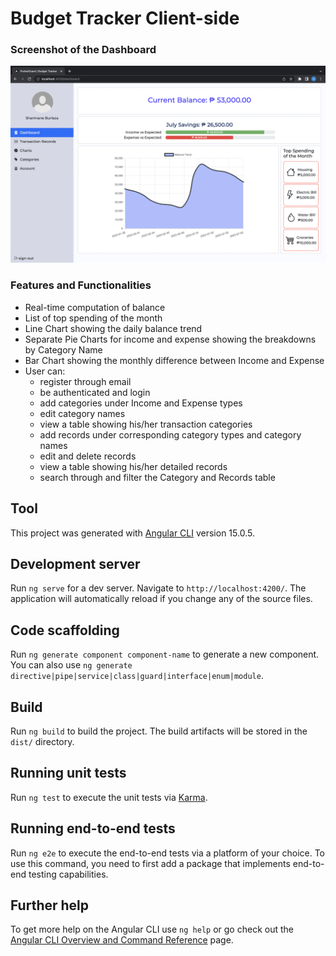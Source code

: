# Budget Tracker Client-side

### Screenshot of the Dashboard

![Dashboard](./src/assets/images/bt-app-new.png)

### Features and Functionalities

- Real-time computation of balance  
- List of top spending of the month  
- Line Chart showing the daily balance trend  
- Separate Pie Charts for income and expense showing the breakdowns by Category Name  
- Bar Chart showing the monthly difference between Income and Expense  
- User can:  
    - register through email  
    - be authenticated and login  
    - add categories under Income and Expense types  
    - edit category names  
    - view a table showing his/her transaction categories  
    - add records under corresponding category types and category names  
    - edit and delete records  
    - view a table showing his/her detailed records  
    - search through and filter the Category and Records table  

## Tool

This project was generated with [Angular CLI](https://github.com/angular/angular-cli) version 15.0.5.

## Development server

Run `ng serve` for a dev server. Navigate to `http://localhost:4200/`. The application will automatically reload if you change any of the source files.

## Code scaffolding

Run `ng generate component component-name` to generate a new component. You can also use `ng generate directive|pipe|service|class|guard|interface|enum|module`.

## Build

Run `ng build` to build the project. The build artifacts will be stored in the `dist/` directory.

## Running unit tests

Run `ng test` to execute the unit tests via [Karma](https://karma-runner.github.io).

## Running end-to-end tests

Run `ng e2e` to execute the end-to-end tests via a platform of your choice. To use this command, you need to first add a package that implements end-to-end testing capabilities.

## Further help

To get more help on the Angular CLI use `ng help` or go check out the [Angular CLI Overview and Command Reference](https://angular.io/cli) page.
